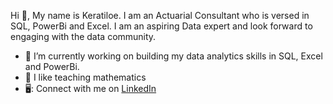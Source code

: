 Hi 👋,
My name is Keratiloe. I am an Actuarial Consultant who is versed in SQL, PowerBi and Excel. I am an aspiring Data expert and look forward to engaging with the data community.

- 🔭 I’m currently working on building my data analytics skills in SQL, Excel and PowerBi.
- 🌱 I like teaching mathematics
- 🖥️: Connect with me on [LinkedIn](https://www.linkedin.com/in/keratiloemaake/)

<!---
Keratiloe-M/Keratiloe-M is a ✨ special ✨ repository because its `README.md` (this file) appears on your GitHub profile.
You can click the Preview link to take a look at your changes.
--->
